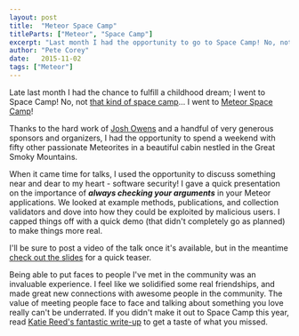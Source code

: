 ```yaml
---
layout: post
title:  "Meteor Space Camp"
titleParts: ["Meteor", "Space Camp"]
excerpt: "Last month I had the opportunity to go to Space Camp! No, not that kind of space camp..."
author: "Pete Corey"
date:   2015-11-02
tags: ["Meteor"]
---
```


Late last month I had the chance to fulfill a childhood dream; I went to Space Camp! No, not [that kind of space camp](http://www.air-space.com/SCChin1.jpg)… I went to [Meteor Space Camp](http://meteorspace.camp/)!

Thanks to the hard work of [Josh Owens](http://joshowens.me/) and a handful of very generous sponsors and organizers, I had the opportunity to spend a weekend with fifty other passionate Meteorites in a beautiful cabin nestled in the Great Smoky Mountains.

When it came time for talks, I used the opportunity to discuss something near and dear to my heart - software security! I gave a quick presentation on the importance of ___always checking your arguments___ in your Meteor applications. We looked at example methods, publications, and collection validators and dove into how they could be exploited by malicious users. I capped things off with a quick demo (that didn't completely go as planned) to make things more real.

I'll be sure to post a video of the talk once it's available, but in the meantime [check out the slides](http://spacecamp.east5th.co/) for a quick teaser.

Being able to put faces to people I've met in the community was an invaluable experience. I feel like we solidified some real friendships, and made great new connections with awesome people in the community. The value of meeting people face to face and talking about something you love really can't be underrated. If you didn't make it out to Space Camp this year, read [Katie Reed's fantastic write-up](https://medium.com/namely-labs/tales-of-adventure-and-intrigue-from-the-inaugural-meteor-space-camp-93bc6642ef79#.jxrsfui6o) to get a taste of what you missed.

